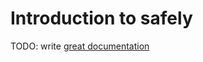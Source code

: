# Introduction to safely

TODO: write [great documentation](http://jacobian.org/writing/great-documentation/what-to-write/)
